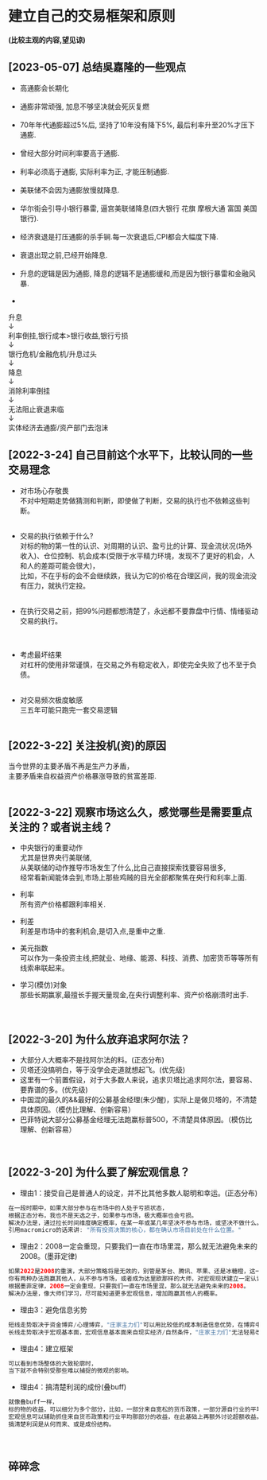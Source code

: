 # 建立自己的交易框架和原则
**(比较主观的内容,望见谅)**
<br>

## [2023-05-07] 总结吳嘉隆的一些观点
- 高通膨会长期化 <br> <br>
- 通膨非常顽强, 加息不够坚决就会死灰复燃 <br> <br>
- 70年年代通膨超过5%后, 坚持了10年没有降下5%, 最后利率升至20%才压下通膨. <br> <br>
- 曾经大部分时间利率要高于通膨. <br> <br>
- 利率必须高于通膨, 实际利率为正, 才能压制通膨. <br> <br>
- 美联储不会因为通膨放慢就降息. <br> <br>
- 华尔街会引导小银行暴雷, 逼宫美联储降息(四大银行 花旗 摩根大通 富国 美国银行). <br> <br>
- 经济衰退是打压通膨的杀手锏.每一次衰退后,CPI都会大幅度下降. <br> <br>
- 衰退出现之前,已经开始降息. <br> <br>
- 升息的逻辑是因为通膨, 降息的逻辑不是通膨缓和,而是因为银行暴雷和金融风暴. <br> <br>
- 
升息 <br>
↓ <br>
利率倒挂,银行成本>银行收益,银行亏损 <br>
↓ <br>
银行危机/金融危机/升息过头 <br>
↓ <br>
降息 <br>
↓ <br>
消除利率倒挂 <br>
↓ <br>
无法阻止衰退来临 <br>
↓ <br>
实体经济去通膨/资产部门去泡沫 <br>

## [2022-3-24] 自己目前这个水平下，比较认同的一些交易理念
- 对市场心存敬畏<br>
不对中短期走势做猜测和判断，即使做了判断，交易的执行也不依赖这些判断。
<br><br>

- 交易的执行依赖于什么? <br>
对标的物的第一性的认识、对周期的认识、盈亏比的计算、现金流状况(场外收入)、仓位控制、机会成本(受限于水平精力环境，发现不了更好的机会，人和人的差距可能会很大)，<br>
比如，不在乎标的会不会继续跌，我认为它的价格在合理区间，我的现金流没有压力，就执行定投。
<br><br>

- 在执行交易之前，把99%问题都想清楚了，永远都不要靠盘中行情、情绪驱动交易的执行。<br>
<br><br>

- 考虑最坏结果<br>
对杠杆的使用非常谨慎，在交易之外有稳定收入，即使完全失败了也不至于负债。
<br><br>

- 对交易频次极度敏感 <br>
三五年可能只跑完一套交易逻辑<br><br>


## [2022-3-22] 关注投机(资)的原因
当今世界的主要矛盾不再是生产力矛盾，<br>
主要矛盾来自权益资产价格暴涨导致的贫富差距.
<br><br>

## [2022-3-22] 观察市场这么久，感觉哪些是需要重点关注的？或者说主线？
- 中央银行的重要动作  
尤其是世界央行美联储,  
从美联储的动作推导市场发生了什么,比自己直接探索找要容易很多,  
经常看新闻能体会到,市场上那些鸡贼的目光全部都聚焦在央行和利率上面.  

- 利率  
所有资产价格都跟利率相关.  

- 利差  
利差是市场中的套利机会,是切入点,是重中之重.  

- 美元指数  
可以作为一条投资主线,把就业、地缘、能源、科技、消费、加密货币等等所有线索串联起来。    

- 学习(模仿)对象  
那些长期赢家,最擅长手握天量现金,在央行调整利率、资产价格崩溃时出手.  
<br><br>

## [2022-3-20] 为什么放弃追求阿尔法？
- 大部分人大概率不是找阿尔法的料。(正态分布)
- 贝塔还没搞明白，等于没学会走道就想起飞。(优先级)
- 这里有一个前置假设，对于大多数人来说，追求贝塔比追求阿尔法，要容易、要靠谱的多。(优先级)
- 中国混的最久的&&最好的公募基金经理(朱少醒)，实际上是做贝塔的，不清楚具体原因。（模仿比理解、创新容易）
- 巴菲特说大部分公募基金经理无法跑赢标普500，不清楚具体原因。（模仿比理解、创新容易）
<br>

## [2022-3-20] 为什么要了解宏观信息？
- 理由1：接受自己是普通人的设定，并不比其他多数人聪明和幸运。(正态分布)
```java
在一段时期中，如果大部分参与在市场中的人处于亏损状态，
根据正态分布，我也不是天选之子，如果参与市场，极大概率也会亏损。
解决办法是，通过拉长时间维度确定概率，在某一年或某几年坚决不参与市场，或坚决不做什么。 
引用macromicro的话来讲: "所有投资决策的核心，都在确认市场目前处在什么位置。"
```

- 理由2：2008一定会重现，只要我们一直在市场里混，那么就无法避免未来的2008。(墨菲定律)
```java
如果2022是2008的重演，大部分策略将是无效的，别管是茅台、腾讯、苹果、还是冰糖橙，这一年注定只会亏损。
你有两种办法跑赢其他人，从不参与市场，或者成为达里欧那样的大师，对宏观现状建立一定认识。
根据墨菲定律，2008一定会重现，只要我们一直在市场里混，那么就无法避免未来的2008。
解决办法是，像大师们学习，尽可能知道更多宏观信息，增加跑赢其他人的概率。
```

- 理由3：避免信息劣势
```java
短线走势取决于资金博弈/心理博弈，"庄家主力们"可以用比较低的成本制造信息优势，在博弈中获胜。
长线走势取决于宏观基本面，宏观信息基本面来自现实经济/自然条件，"庄家主力们"无法轻易改变，大家没有很大的信息差。
```

- 理由4：建立框架
```java
可以看到市场整体的大致轮廓时，  
当下就不会特别受那些难以捕捉的微观的影响。  
```

- 理由4：搞清楚利润的成份(叠buff)
```java
就像叠buff一样，
标的物的收益，可以细分为多个部分，比如，一部分来自宽松的货币政策，一部分源自行业的平均收益，一部分源自自身的超额收益。
宏观信息可以辅助抓住来自货币政策和行业平均那部分的收益，在此基础上再额外讨论超额收益。
搞清楚利润是从何而来、或是成份结构。
```
<br>

## 碎碎念
<!-- 

服从性测试
csgo里如果匪徒进攻比较垃, CT就容易反客为主 疯狂前压.

打工关系里, 领导给点压力, 发现打工人往后退就会加大力度.

投资市场看起来就像那些不缺钱的人比较强势的筹码, 反复打压折磨那些手头短期比较紧的人,让他们交出筹码.

房价和结婚生育率都是类似的, 知道你要结婚 知道你要生育, 所以卖方会比较强势, 涨价和给你加大压力之类的, 测试你的底线.

最常见的服从性测试就是喝酒,  
 一入局就代表也认饭桌上的游戏规则, 
要给上级敬酒 要等着别人灌你, 表达服从和对对方的尊重.

如果不认同 最好的办法就是不上桌, 不然上了你又不喝 双方都尴尬.
对待职场就是不入职, 或者摆烂.
对待涨价和教育内卷 就是别生育 或者run个地方生育  不上你的桌 不入局.

做大宗商品投资也是一样一样的,  尽量给自己创造强势筹码的条件.
几万块钱 没什么用 买完了 随便跌 随便打压测试 不看你走势, 拿个十年八年.

"服从性测试" 我记得第一次看到这个词 是在迷男那里, 好像是迷男提出的.
交际大师, 搭讪艺术祖师爷,搞出一个体系和理论框架, 被中国人学会了给玩坏了

后来我在休闲局里甚至形成了自己的游戏哲学, 
就是当匪徒 如果对方强势前压,
我就老六蹲点不动等你来抄家, 总能带走几个, 只剩自己直接自杀, 不再认同主流游戏规则.
4 5把M4架好枪等我去送, 门头没有的事.
-->
<br>
